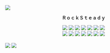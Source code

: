 <img src="https://user-images.githubusercontent.com/34389545/87249000-2d875f00-c422-11ea-9edc-22258a467999.png" align="center">
<div align="center">
 <strong>
 <p style="font-family: monospace;">ＲｏｃｋＳｔｅａｄｙ</p> 
 </strong>
</div>
<div align="center">
<a href="https://turtlecoin.lol" target="_blank"><img src="https://user-images.githubusercontent.com/34389545/87250794-02eed380-c42d-11ea-95d9-311db041c20f.png"></a>
<a href="https://karai.io" target="_blank"><img src="https://user-images.githubusercontent.com/34389545/87250767-e488d800-c42c-11ea-96e5-7e27e1fc3af5.png"></a>
<a href="https://golang.org" target="_blank"><img src="https://user-images.githubusercontent.com/34389545/87250944-ea32ed80-c42d-11ea-9c1c-21f96a2ca908.png"></a>
<a href="https://9p.io/plan9/" target="_blank"><img src="https://user-images.githubusercontent.com/34389545/87251190-6bd74b00-c42f-11ea-8440-f8109c2343d3.png"></a>
<a href="https://voidlinux.org/" target="_blank"><img src="https://user-images.githubusercontent.com/34389545/87251422-451a1400-c431-11ea-9613-593c3631f286.png"></a>
 <a href="https://eff.org" target="_blank"><img src="https://user-images.githubusercontent.com/34389545/87251549-249e8980-c432-11ea-9dab-d61109819be4.png"></a>
 <a href="https://www.gnu.org/software/bash/" target="_blank"><img src="https://user-images.githubusercontent.com/34389545/87252197-c7590700-c436-11ea-9299-e394bbb7ed5e.png"></a>
 <br/>
 <a href="https://debian.org" target="_blank"><img src="https://user-images.githubusercontent.com/34389545/87252215-dcce3100-c436-11ea-894d-f5525a7b0751.png"></a>
 <a href="https://firefox.com" target="_blank"><img src="https://user-images.githubusercontent.com/34389545/87252224-ee173d80-c436-11ea-850d-7a43a90b3045.png"></a>
 <a href="https://setiathome.ssl.berkeley.edu/" target="_blank"><img src="https://user-images.githubusercontent.com/34389545/87252237-05562b00-c437-11ea-9c64-89843f61ca32.gif"></a>
 <a href="https://www.youtube.com/watch?v=eTOKXCEwo_8" target="_blank"><img src="https://user-images.githubusercontent.com/34389545/87252238-07b88500-c437-11ea-9353-01be99330e05.gif"></a>
 <a href="http://lenshellprogarchive.com/hell.html" target="_blank"><img src="https://user-images.githubusercontent.com/34389545/87252240-0c7d3900-c437-11ea-9068-6f9ac57f04ce.gif"></a>
 <a href="https://invisible-island.net/lynx/" target="_blank"><img src="https://user-images.githubusercontent.com/34389545/87252369-00de4200-c438-11ea-8714-e119a216dc0e.gif"></a>
 <a href="https://www.archlinux.org/" target="_blank"><img src="https://user-images.githubusercontent.com/34389545/87252378-253a1e80-c438-11ea-85ff-672bb68276b9.png"></a>
</div>
<br/>
<img src="https://user-images.githubusercontent.com/34389545/87249001-2f512280-c422-11ea-908c-92c130e40fc6.png" align="center">
<img src="https://user-images.githubusercontent.com/34389545/87249008-3b3ce480-c422-11ea-852b-ef0a3566bd2e.png" align="center">
